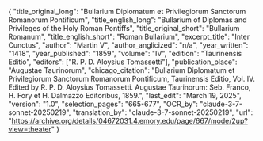 {
  "title_original_long": "Bullarium Diplomatum et Privilegiorum Sanctorum Romanorum Pontificum",
  "title_english_long": "Bullarium of Diplomas and Privileges of the Holy Roman Pontiffs",
  "title_original_short": "Bullarium Romanum",
  "title_english_short": "Roman Bullarium",
  "excerpt_title": "Inter Cunctus",
  "author": "Martin V",
  "author_anglicized": "n/a",
  "year_written": "1418",
  "year_published": "1859",
  "volume": "IV",
  "edition": "Taurinensis Editio",
  "editors": ["R. P. D. Aloysius Tomassetti"],
  "publication_place": "Augustae Taurinorum",
  "chicago_citation": "Bullarium Diplomatum et Privilegiorum Sanctorum Romanorum Pontificum, Taurinensis Editio, Vol. IV. Edited by R. P. D. Aloysius Tomassetti. Augustae Taurinorum: Seb. Franco, H. Fory et H. Dalmazzo Editoribus, 1859.",
  "last_edit": "March 19, 2025",
  "version": "1.0",
  "selection_pages": "665-677",
  "OCR_by": "claude-3-7-sonnet-20250219",
  "translation_by": "claude-3-7-sonnet-20250219",
  "url": "https://archive.org/details/04672031.4.emory.edu/page/667/mode/2up?view=theater"
}

